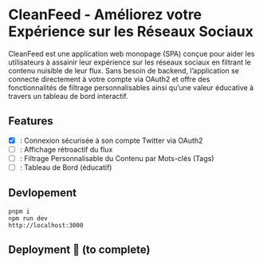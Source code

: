 # CleanFeed - Améliorez votre Expérience sur les Réseaux Sociaux

CleanFeed est une application web monopage (SPA) conçue pour aider les utilisateurs à assainir leur expérience sur les réseaux sociaux en filtrant le contenu nuisible de leur flux. Sans besoin de backend, l’application se connecte directement à votre compte via OAuth2 et offre des fonctionnalités de filtrage personnalisables ainsi qu’une valeur éducative à travers un tableau de bord interactif.

## Features

-   [x] : Connexion sécurisée à son compte Twitter via OAuth2
-   [ ] : Affichage rétroactif du flux
-   [ ] : Filtrage Personnalisable du Contenu par Mots-clés (Tags)
-   [ ] : Tableau de Bord (éducatif)

## Devlopement

```
pnpm i
npm run dev
http://localhost:3000
```

## Deployment 🚀 (to complete)
